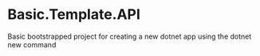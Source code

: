 # Basic.Template.API
Basic bootstrapped project for creating a new dotnet app using the dotnet new command
